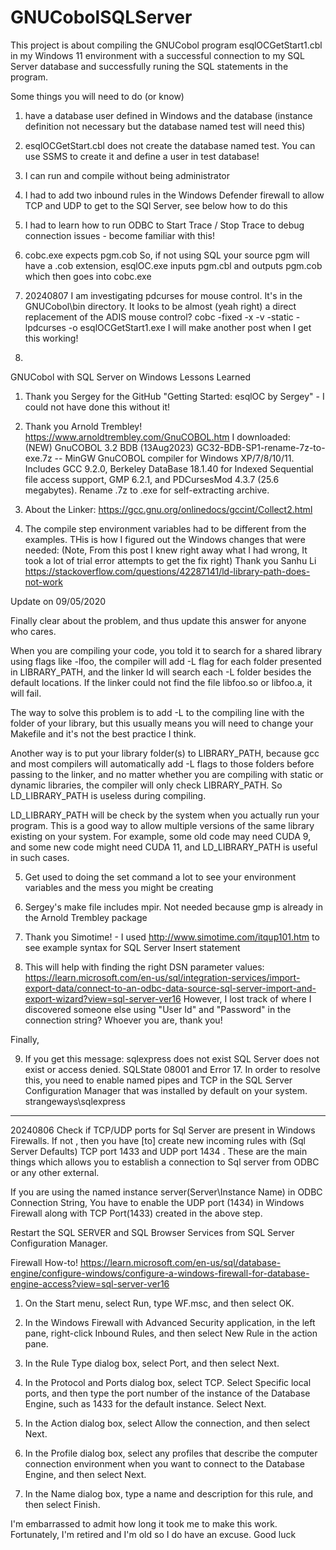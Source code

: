 # GNUCobolSQLServer

This project is about compiling the GNUCobol program esqlOCGetStart1.cbl in my Windows 11 environment with a successful connection to my SQL Server database and successfully runing the SQL statements in the program.

Some things you will need to do (or know)
1.  have a database user defined in Windows and the database (instance definition not necessary but the database named test will need this)
2.  esqlOCGetStart.cbl does not create the database named test.  You can use SSMS to create it and define a user in test database!
3.  I can run and compile without being administrator
4.  I had to add two inbound rules in the Windows Defender firewall to allow TCP and UDP to get to the SQl Server, see below how to do this
5.  I had to learn how to run ODBC to Start Trace / Stop Trace to debug connection issues -  become familiar with this!
6.  cobc.exe expects pgm.cob  So, if not using SQL your source pgm will have a .cob extension, esqlOC.exe inputs pgm.cbl and outputs pgm.cob which then goes into cobc.exe
7.  20240807 I am investigating pdcurses for mouse control.  It's in the GNUCobol\bin directory.  It looks to be almost (yeah right) a direct replacement of the ADIS mouse control?  cobc -fixed -x -v -static -lpdcurses -o esqlOCGetStart1.exe  I will make another post when I get this working!

8.  
GNUCobol with SQL Server on Windows
Lessons Learned
1. Thank you Sergey for the GitHub "Getting Started: esqlOC by Sergey" - I could not have done this without it!

2. Thank you Arnold Trembley!  https://www.arnoldtrembley.com/GnuCOBOL.htm
   I downloaded:  
(NEW) GnuCOBOL 3.2 BDB (13Aug2023) GC32-BDB-SP1-rename-7z-to-exe.7z -- MinGW GnuCOBOL compiler for Windows XP/7/8/10/11. Includes GCC 9.2.0, Berkeley DataBase 18.1.40 for Indexed Sequential file access support, GMP 6.2.1, and PDCursesMod 4.3.7 (25.6 megabytes). Rename .7z to .exe for self-extracting archive.

3. About the Linker:   https://gcc.gnu.org/onlinedocs/gccint/Collect2.html

4. The compile step environment variables had to be different from the examples.  THis is how I figured out the Windows changes that were needed:  (Note, From this post I knew right away what I had wrong, It took a lot of trial error attempts to get the fix right)
Thank you Sanhu Li
https://stackoverflow.com/questions/42287141/ld-library-path-does-not-work

Update on 09/05/2020

Finally clear about the problem, and thus update this answer for anyone who cares.

When you are compiling your code, you told it to search for a shared library using flags like -lfoo, the compiler will add -L flag for each folder presented in LIBRARY_PATH, and the linker ld will search each -L folder besides the default locations. If the linker could not find the file libfoo.so or libfoo.a, it will fail.

The way to solve this problem is to add -L to the compiling line with the folder of your library, but this usually means you will need to change your Makefile and it's not the best practice I think.

Another way is to put your library folder(s) to LIBRARY_PATH, because gcc and most compilers will automatically add -L flags to those folders before passing to the linker, and no matter whether you are compiling with static or dynamic libraries, the compiler will only check LIBRARY_PATH. So LD_LIBRARY_PATH is useless during compiling.

LD_LIBRARY_PATH will be check by the system when you actually run your program. This is a good way to allow multiple versions of the same library existing on your system. For example, some old code may need CUDA 9, and some new code might need CUDA 11, and LD_LIBRARY_PATH is useful in such cases.

5. Get used to doing the set command a lot to see your environment variables and the mess you might be creating

6. Sergey's make file includes mpir.  Not needed because gmp is already in the Arnold Trembley package


7. Thank you Simotime! - I used http://www.simotime.com/itqup101.htm to see example syntax for SQL Server Insert statement

8.  This will help with finding the right DSN parameter values: https://learn.microsoft.com/en-us/sql/integration-services/import-export-data/connect-to-an-odbc-data-source-sql-server-import-and-export-wizard?view=sql-server-ver16
However,  I lost track of where I discovered someone else using "User Id" and "Password" in the connection string?  Whoever you are, thank you!

Finally,

9. If you get this message:
sqlexpress does not exist
SQL Server does not exist or access denied.
SQLState 08001 and Error 17.
In order to resolve this, you need to enable named pipes and TCP in the SQL Server Configuration Manager that was installed by default on your system.
strangeways\sqlexpress   
---------------------------------
20240806
Check if TCP/UDP ports for Sql Server are present in Windows Firewalls. If not , then you have [to] create new incoming rules with (Sql Server Defaults) TCP port 1433 and UDP port 1434 . These are the main things which allows you to establish a connection to Sql server from ODBC or any other external.

If you are using the named instance server(Server\Instance Name) in ODBC Connection String, You have to enable the UDP port (1434) in Windows Firewall along with TCP Port(1433) created in the above step.

Restart the SQL SERVER and SQL Browser Services from SQL Server Configuration Manager.


Firewall How-to!
https://learn.microsoft.com/en-us/sql/database-engine/configure-windows/configure-a-windows-firewall-for-database-engine-access?view=sql-server-ver16

1. On the Start menu, select Run, type WF.msc, and then select OK.

2. In the Windows Firewall with Advanced Security application, in the left pane, right-click Inbound Rules, and then select New Rule in the action pane.

3. In the Rule Type dialog box, select Port, and then select Next.

4. In the Protocol and Ports dialog box, select TCP. Select Specific local ports, and then type the port number of the instance of the Database Engine, such as 1433 for the default instance. Select Next.

5. In the Action dialog box, select Allow the connection, and then select Next.

6. In the Profile dialog box, select any profiles that describe the computer connection environment when you want to connect to the Database Engine, and then select Next.

7. In the Name dialog box, type a name and description for this rule, and then select Finish.



I'm embarrassed to admit how long it took me to make this work.  Fortunately, I'm retired and I'm old so I do have an excuse.  Good luck




